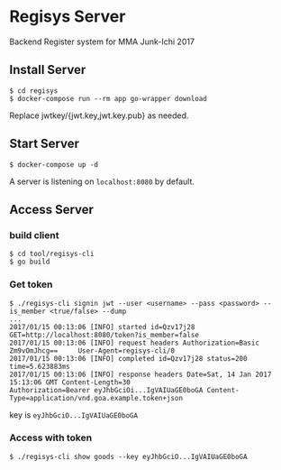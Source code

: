 # Regisys Server

Backend Register system for MMA Junk-Ichi 2017

## Install Server
	$ cd regisys
	$ docker-compose run --rm app go-wrapper download
Replace jwtkey/{jwt.key,jwt.key.pub} as needed.

## Start Server
	$ docker-compose up -d
A server is listening on `localhost:8080` by default.

## Access Server
### build client
	$ cd tool/regisys-cli
	$ go build

### Get token
	$ ./regisys-cli signin jwt --user <username> --pass <password> --is_member <true/false> --dump
	...
	2017/01/15 00:13:06 [INFO] started id=Qzv17j28 GET=http://localhost:8080/token?is_member=false
	2017/01/15 00:13:06 [INFO] request headers Authorization=Basic Zm9vOmJhcg== 	User-Agent=regisys-cli/0
	2017/01/15 00:13:06 [INFO] completed id=Qzv17j28 status=200 time=5.623883ms
	2017/01/15 00:13:06 [INFO] response headers Date=Sat, 14 Jan 2017 15:13:06 GMT Content-Length=30 
	Authorization=Bearer eyJhbGciOi...IgVAIUaGE0boGA Content-Type=application/vnd.goa.example.token+json
key is `eyJhbGciO...IgVAIUaGE0boGA`

### Access with token
	$ ./regisys-cli show goods --key eyJhbGciO...IgVAIUaGE0boGA
